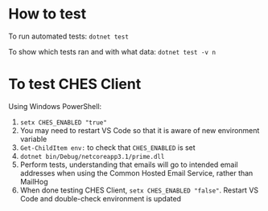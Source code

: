 # How to test

To run automated tests:  `dotnet test`

To show which tests ran and with what data:  `dotnet test -v n`


# To test CHES Client

Using Windows PowerShell:

1. `setx CHES_ENABLED "true"`
2. You may need to restart VS Code so that it is aware of new environment variable
3. `Get-ChildItem env:` to check that `CHES_ENABLED` is set
4. `dotnet bin/Debug/netcoreapp3.1/prime.dll`
5. Perform tests, understanding that emails will go to intended email addresses when using the Common Hosted Email Service, rather than MailHog
6. When done testing CHES Client, `setx CHES_ENABLED "false"`.  Restart VS Code and double-check environment is updated
